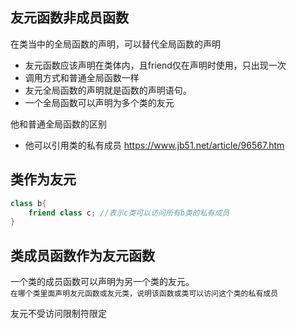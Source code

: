 ## 友元函数非成员函数
在类当中的全局函数的声明，可以替代全局函数的声明
- 友元函数应该声明在类体内，且friend仅在声明时使用，只出现一次
- 调用方式和普通全局函数一样
- 友元全局函数的声明就是函数的声明语句。
- 一个全局函数可以声明为多个类的友元

他和普通全局函数的区别
- 他可以引用类的私有成员 https://www.jb51.net/article/96567.htm

## 类作为友元
```C++
class b{
    friend class c;	//表示c类可以访问所有b类的私有成员
}

```

## 类成员函数作为友元函数
一个类的成员函数可以声明为另一个类的友元。  
`在哪个类里面声明友元函数或友元类，说明该函数或类可以访问这个类的私有成员`

友元不受访问限制符限定